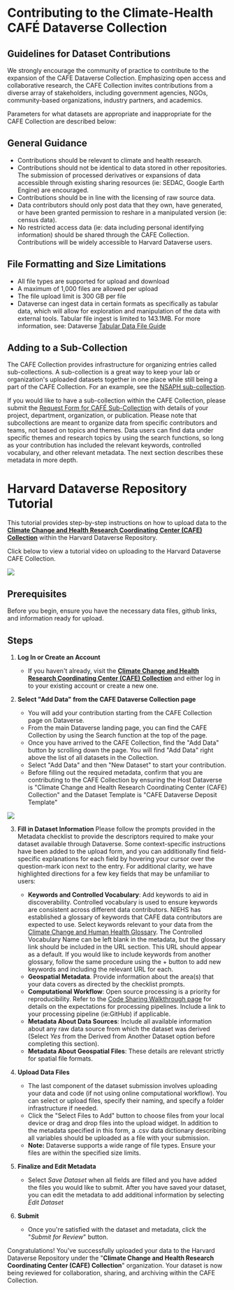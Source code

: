 # Contributing to the Climate-Health CAFÉ Dataverse Collection

## Guidelines for Dataset Contributions

We strongly encourage the community of practice to contribute to the expansion of the CAFE Dataverse Collection. Emphasizing open access and collaborative research, the CAFE Collection invites contributions from a diverse array of stakeholders, including government agencies, NGOs, community-based organizations, industry partners, and academics. 

Parameters for what datasets are appropriate and inappropriate for the CAFE Collection are described below:

## General Guidance

- Contributions should be relevant to climate and health research.
- Contributions should not be identical to data stored in other repositories. The submission of processed derivatives or expansions of data accessible through existing sharing resources (ie: SEDAC, Google Earth Engine) are encouraged.
- Contributions should be in line with the licensing of raw source data.
- Data contributors should only post data that they own, have generated, or have been granted permission to reshare in a manipulated version (ie: census data).
- No restricted access data (ie: data including personal identifying information) should be shared through the CAFE Collection. Contributions will be widely accessible to Harvard Dataverse users.

## File Formatting and Size Limitations
- All file types are supported for upload and download
- A maximum of 1,000 files are allowed per upload
- The file upload limit is 300 GB per file
- Dataverse can ingest data in certain formats as specifically as tabular data, which will allow for exploration and manipulation of the data with external tools. Tabular file ingest is limited to 143.1MB. For more information, see: Dataverse [Tabular Data File Guide](https://guides.dataverse.org/en/6.1/user/dataset-management.html#tabular-data-files) 

## Adding to a Sub-Collection
The CAFE Collection provides infrastructure for organizing entries called sub-collections. A sub-collection is a great way to keep your lab or organization's uploaded datasets together in one place while still being a part of the CAFE Collection. For an example, see the [NSAPH sub-collection](https://dataverse.harvard.edu/dataverse/nsaph).

If you would like to have a sub-collection within the CAFE Collection, please submit the [Request Form for CAFÉ Sub-Collection](https://docs.google.com/forms/d/e/1FAIpQLScxyjsfirC_b4WhSweODlk5AVZJGxQklN7oxNtn_j4lybldHA/viewform) with details of your project, department, organization, or publication. Please note that subcollections are meant to organize data from specific contributors and teams, not based on topics and themes. Data users can find data under specific themes and research topics by using the search functions, so long as your contribution has included the relevant keywords, controlled vocabulary, and other relevant metadata. The next section describes these metadata in more depth.

# Harvard Dataverse Repository Tutorial
This tutorial provides step-by-step instructions on how to upload data to the [**Climate Change and Health Research Coordinating Center (CAFE) Collection**](https://dataverse.harvard.edu/dataverse.xhtml?alias=CAFE) within the Harvard Dataverse Repository. 

Click below to view a tutorial video on uploading to the Harvard Dataverse CAFE Collection.

[![](./imgs/click_here_vid.png)](https://www.youtube.com/watch?v=7NtKGAi-x6g&ab_channel=ClimateHealthCAF%C3%89)

## Prerequisites

Before you begin, ensure you have the necessary data files, github links, and information ready for upload.

## Steps

1. **Log In or Create an Account**

   - If you haven't already, visit the [**Climate Change and Health Research Coordinating Center (CAFE) Collection**](https://dataverse.harvard.edu/dataverse.xhtml?alias=CAFE) and either log in to your existing account or create a new one.

2. **Select "Add Data" from the CAFE Dataverse Collection page**

   - You will add your contribution starting from the CAFE Collection page on Dataverse.
   - From the main Dataverse landing page, you can find the CAFE Collection by using the Search function at the top of the page.
   - Once you have arrived to the CAFE Collection, find the "Add Data" button by scrolling down the page. You will find "Add Data" right above the list of all datasets in the Collection.
   - Select "Add Data" and then "New Dataset" to start your contribution.
   - Before filling out the required metadata, confirm that you are contributing to the CAFE Collection by ensuring the Host Dataverse is "Climate Change and Health Research Coordinating Center (CAFE) Collection" and the Dataset Template is "CAFE Dataverse Deposit Template"
  
![](./imgs/cafe_deposit_dv.png)

3. **Fill in Dataset Information**
Please follow the prompts provided in the Metadata checklist to provide the descriptors required to make your dataset available through Dataverse. Some context-specific instructions have been added to the upload form, and you can additionally find field-specific explanations for each field by hovering your cursor over the question-mark icon next to the entry.
For additional clarity, we have highlighted directions for a few key fields that may be unfamiliar to users:
   -   **Keywords and Controlled Vocabulary**: Add keywords to aid in discoverability. Controlled vocabulary is used to ensure keywords are consistent across different data contributors. NIEHS has established a glossary of keywords that CAFE data contributors are expected to use. Select keywords relevant to your data from the [Climate Change and Human Health Glossary](https://tools.niehs.nih.gov/cchhglossary/). The Controlled Vocabulary Name can be left blank in the metadata, but the glossary link should be included in the URL section. This URL should appear as a default. If you would like to include keywords from another glossary, follow the same procedure using the + button to add new keywords and including the relevant URL for each.
   -   **Geospatial Metadata**. Provide information about the area(s) that your data covers as directed by the checklist prompts.
   -   **Computational Workflow**: Open source processing is a priority for reproducibility. Refer to the [Code Sharing Walkthrough page](https://climate-cafe.github.io/code_sharing_workflow.html) for details on the expectations for processing pipelines. Include a link to your processing pipeline (ie:GitHub) if applicable.
   -   **Metadata About Data Sources**: Include all available information about any raw data source from which the dataset was derived (Select *Yes* from the Derived from Another Dataset option before completing this section).
   -   **Metadata About Geospatial Files**: These details are relevant strictly for spatial file formats. 

4. **Upload Data Files**

   - The last component of the dataset submission involves uploading your data and code (if not using online computational workflow). You can select or upload files, specify their naming, and specify a folder infrastructure if needed. 
   - Click the "Select Files to Add" button to choose files from your local device or drag and drop files into the upload widget. In addition to the metadata specified in this form, a .csv data dictionary describing all variables should be uploaded as a file with your submission.
   - **Note:** Dataverse supports a wide range of file types. Ensure your files are within the specified size limits.

6. **Finalize and Edit Metadata**

   - Select *Save Dataset* when all fields are filled and you have added the files you would like to submit. After you have saved your dataset, you can edit the metadata to add additional information by selecting *Edit Dataset*
     
7. **Submit**

   - Once you're satisfied with the dataset and metadata, click the "*Submit for Review*" button.

Congratulations! You've successfully uploaded your data to the Harvard Dataverse Repository under the "**Climate Change and Health Research Coordinating Center (CAFE) Collection**" organization. Your dataset is now being reviewed for collaboration, sharing, and archiving within the CAFE Collection.
